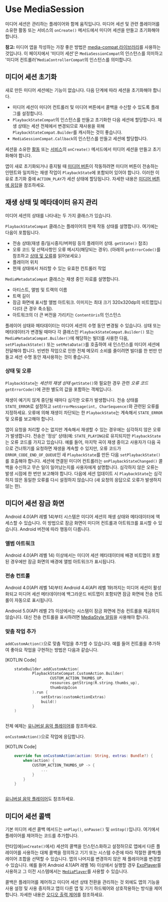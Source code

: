 # Use MediaSession

미디어 세션은 관리하는 플레이어와 함께 움직입니다. 
미디어 세션 및 관련 플레이어를 소유한 활동 또는 서비스의 `onCreate()` 메서드에서 미디어 세션을 만들고 초기화해야 합니다.


**참고:** 미디어 앱을 작성하는 가장 좋은 방법은 [media-compat 라이브러리](https://developer.android.com/guide/topics/media-apps/media-apps-overview?authuser=1#compat-library)를 사용하는 것입니다. 
이 페이지에서 '미디어 세션'은 `MediaSessionCompat`의 인스턴스를 의미하고 
'미디어 컨트롤러'`MediaControllerCompat`의 인스턴스를 의미합니다.

## 미디어 세션 초기화

새로 만든 미디어 세션에는 기능이 없습니다. 다음 단계에 따라 세션을 초기화해야 합니다.

- 미디어 세션이 미디어 컨트롤러 및 미디어 버튼에서 콜백을 수신할 수 있도록 플래그를 설정합니다.
- `PlaybackStateCompat`의 인스턴스를 만들고 초기화한 다음 세션에 할당합니다. 
  재생 상태는 세션 전체에서 변경되므로 재사용을 위해 `PlaybackStateCompat.Builder`를 캐시하는 것이 좋습니다.
- `MediaSessionCompat.Callback`의 인스턴스를 만들고 세션에 할당합니다.

세션을 소유한 [활동](https://developer.android.com/guide/topics/media-apps/video-app/building-a-video-player-activity?authuser=1) 또는 [서비스](https://developer.android.com/guide/topics/media-apps/audio-app/building-a-mediabrowserservice?authuser=1#init-session)의 `onCreate()` 메서드에서 미디어 세션을 만들고 초기화해야 합니다.

앱이 새로 초기화되거나 중지될 때 [미디어 버튼](https://developer.android.com/guide/topics/media-apps/mediabuttons?authuser=1)이 작동하려면 
미디어 버튼이 전송하는 인텐트와 일치하는 재생 작업이 `PlaybackState`에 포함되어 있어야 합니다. 
이러한 이유로 초기화 중에 `ACTION_PLAY`가 세션 상태에 할당됩니다. 자세한 내용은 [미디어 버튼에 응답](https://developer.android.com/guide/topics/media-apps/mediabuttons?authuser=1)을 참조하세요.

## 재생 상태 및 메타데이터 유지 관리

미디어 세션의 상태를 나타내는 두 가지 클래스가 있습니다.

`PlaybackStateCompat` 클래스는 플레이어의 현재 작동 상태를 설명합니다. 여기에는 다음이 포함됩니다.

- 전송 상태(재생 중/일시중지/버퍼링 등의 플레이어 상태. `getState()` 참조)
- 오류 코드 및 선택사항인 오류 메시지(해당되는 경우). (아래의 `getErrorCode()`를 참조하고 [상태 및 오류](https://developer.android.com/guide/topics/media-apps/working-with-a-media-session?authuser=1&return=https%3A%2F%2Fdeveloper.android.com%2Fcourses%2Fpathways%2Fandroid-week9-android-tv%3Fauthuser%3D1%23article-https%3A%2F%2Fdeveloper.android.com%2Fguide%2Ftopics%2Fmedia-apps%2Fworking-with-a-media-session#errors)를 읽어보세요.)
- 플레이어 위치
- 현재 상태에서 처리할 수 있는 유효한 컨트롤러 작업

`MediaMetadataCompat` 클래스는 재생 중인 자료를 설명합니다.

- 아티스트, 앨범 및 트랙의 이름
- 트랙 길이
- 잠금 화면에 표시할 앨범 아트워크. 이미지는 최대 크기 320x320dp의 비트맵입니다(더 큰 경우 축소됨).
- 아트워크의 더 큰 버전을 가리키는 `ContentUris`의 인스턴스

플레이어 상태와 메타데이터는 미디어 세션의 수명 동안 변경될 수 있습니다. 
상태 또는 메타데이터가 변경될 때마다 각 클래스인 `PlaybackStateCompat.Builder()` 또는 `MediaMetadataCompat.Builder()`에 해당하는 빌더를 사용한 다음, 
`setPlaybackState()` 또는 `setMetaData()`를 호출하여 새 인스턴스를 미디어 세션에 전달해야 합니다. 
빈번한 작업으로 인한 전체 메모리 소비를 줄이려면 빌더를 한 번만 만들고 세션 수명 동안 재사용하는 것이 좋습니다.

### 상태 및 오류

`PlaybackState`는 *세션의 재생 상태* `getState()`와 필요한 경우 관련 *오류 코드* `getErrorCode()`에 관한 별도의 값을 포함하는 객체입니다. 

재생이 예기치 않게 중단될 때마다 심각한 오류가 발생합니다. 
전송 상태를 `STATE_ERROR`로 설정하고 `setErrorMessage(int, CharSequence)`와 관련된 오류를 지정하세요. 
오류에 의해 재생이 차단되는 한 `PlaybackState`는 계속해서 `STATE_ERROR` 및 오류를 보고해야 합니다.

앱이 요청을 처리할 수는 없지만 계속해서 재생할 수 있는 경우에는 심각하지 않은 오류가 발생합니다. 
전송은 '정상' 상태(예: `STATE_PLAYING`)로 유지되지만 `PlaybackState`는 오류 코드를 가지고 있습니다. 
예를 들어, 마지막 곡이 재생 중이고 사용자가 다음 곡으로 건너뛰기를 요청하면 재생을 계속할 수 있지만, 
오류 코드가 `ERROR_CODE_END_OF_QUEUE`인 새 `PlaybackState`를 만든 다음 `setPlaybackState()`를 호출해야 합니다. 
세션에 연결된 미디어 컨트롤러는 `onPlaybackStateChanged()` 콜백을 수신하고 
무슨 일이 일어났는지를 사용자에게 설명합니다. 
심각하지 않은 오류는 발생 시점에 한 번만 보고해야 합니다. 다음에 세션 업데이트 시 
`PlaybackState`는 심각하지 않은 동일한 오류를 다시 설정하지 않습니다 (새 요청의 응답으로 오류가 발생하지 않는 한).



## 미디어 세션 잠금 화면

Android 4.0(API 레벨 14)부터 시스템은 미디어 세션의 재생 상태와 메타데이터에 액세스할 수 있습니다. 이 방법으로 잠금 화면이 미디어 컨트롤과 아트워크를 표시할 수 있습니다. Android 버전에 따라 행동이 다릅니다.

### 앨범 아트워크

Android 4.0(API 레벨 14) 이상에서는 미디어 세션 메타데이터에 배경 비트맵이 포함된 경우에만 잠금 화면의 배경에 앨범 아트워크가 표시됩니다.

### 전송 컨트롤

Android 4.0(API 레벨 14)부터 Android 4.4(API 레벨 19)까지는 미디어 세션이 활성화되고 미디어 세션 메타데이터에 백그라운드 비트맵이 포함되면 잠금 화면에 전송 컨트롤이 자동으로 표시됩니다.

Android 5.0(API 레벨 21) 이상에서는 시스템이 잠금 화면에 전송 컨트롤을 제공하지 않습니다. 대신 전송 컨트롤을 표시하려면 [MediaStyle 알림](https://developer.android.com/guide/topics/media-apps/audio-app/building-a-mediabrowserservice?authuser=1#mediastyle-notifications)을 사용해야 합니다.

### 맞춤 작업 추가

`addCustomAction()`으로 맞춤 작업을 추가할 수 있습니다. 예를 들어 컨트롤을 추가하여 좋아요 작업을 구현하는 방법은 다음과 같습니다.

[KOTLIN Code]

```kotlin
    stateBuilder.addCustomAction(
            PlaybackStateCompat.CustomAction.Builder(
                    CUSTOM_ACTION_THUMBS_UP,
                    resources.getString(R.string.thumbs_up),
                    thumbsUpIcon
            ).run {
                setExtras(customActionExtras)
                build()
            }
    )
    
```

전체 예제는 [유니버설 음악 플레이어](https://github.com/android/uamp/blob/f3154af7ac972ee9b7b1fd32ca3c935e02268a18/mobile/src/main/java/com/example/android/uamp/playback/PlaybackManager.java#L150-L171)를 참조하세요.

`onCustomAction()`으로 작업에 응답합니다.

[KOTLIN Code]

```kotlin
    override fun onCustomAction(action: String, extras: Bundle?) {
        when(action) {
            CUSTOM_ACTION_THUMBS_UP -> {
                ...
            }
        }
    }
    
```

[유니버설 음악 플레이어](https://github.com/android/uamp/blob/f3154af7ac972ee9b7b1fd32ca3c935e02268a18/mobile/src/main/java/com/example/android/uamp/playback/PlaybackManager.java#L328-L346)도 참조하세요.

## 미디어 세션 콜백

기본 미디어 세션 콜백 메서드는 `onPlay()`, `onPause()` 및 `onStop()`입니다. 여기에서 플레이어를 제어하는 코드를 추가합니다.

런타임에(`onCreate()`에서) 세션의 콜백을 인스턴스화하고 설정하므로 앱에서 다른 플레이어를 사용하는 대체 콜백을 정의하고 기기 또는 시스템 수준에 따라 적절한 콜백/플레이어 조합을 선택할 수 있습니다. 앱의 나머지를 변경하지 않은 채 플레이어를 변경할 수 있습니다. 예를 들어 Android 4.1(API 레벨 16) 이상에서 실행할 경우 [ExoPlayer](https://developer.android.com/guide/topics/media/exoplayer?authuser=1)를 사용하고 그 이전 시스템에서는 [`MediaPlayer`](https://developer.android.com/guide/topics/media/mediaplayer?authuser=1)를 사용할 수 있습니다.

콜백은 플레이어를 제어하고 미디어 세션 상태 전환을 관리하는 것 외에도 앱의 기능을 사용 설정 및 사용 중지하고 앱이 다른 앱 및 기기 하드웨어와 상호작용하는 방식을 제어합니다. 자세한 내용은 [오디오 출력 제어](https://developer.android.com/guide/topics/media-apps/volume-and-earphones?authuser=1)를 참조하세요.